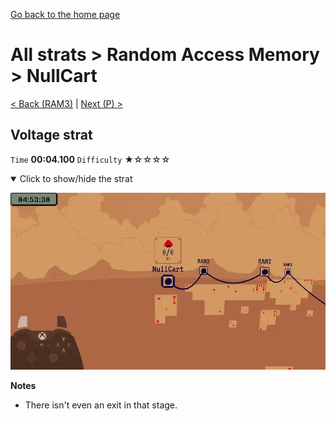 [Go back to the home page](https://github.com/Doublevil/scbspeedrun)

# All strats > Random Access Memory > NullCart

[< Back (RAM3)](https://github.com/Doublevil/scbspeedrun/blob/main/levels/all_lvl/RAM/RAM3.md) | [Next (P) >](https://github.com/Doublevil/scbspeedrun/blob/main/levels/all_lvl/P/P.md)

## Voltage strat

`Time` **00:04.100** `Difficulty` ★☆☆☆☆
<details open>
  <summary>Click to show/hide the strat</summary>

  [![Strat animation](https://github.com/Doublevil/scbspeedrun/blob/main/media/levels/RAM/NullCart_Strat.webp)](https://github.com/Doublevil/scbspeedrun/blob/main/media/levels/RAM/NullCart_Strat.mp4?raw=true)

  **Notes**
  - There isn't even an exit in that stage.
</details>
